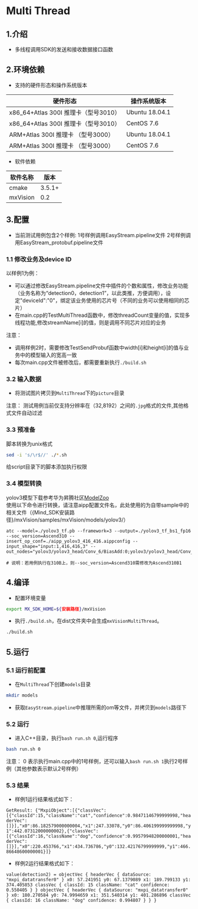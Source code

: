 # Multi Thread

## 1.介绍

- 多线程调用SDK的发送和接收数据接口函数

## 2.环境依赖

- 支持的硬件形态和操作系统版本

| 硬件形态                             | 操作系统版本   |
| ------------------------------------ | -------------- |
| x86_64+Atlas 300I 推理卡（型号3010） | Ubuntu 18.04.1 |
| x86_64+Atlas 300I 推理卡（型号3010） | CentOS 7.6     |
| ARM+Atlas 300I 推理卡 （型号3000）   | Ubuntu 18.04.1 |
| ARM+Atlas 300I 推理卡 （型号3000）   | CentOS 7.6     |

- 软件依赖

| 软件名称 | 版本   |
| -------- | ------ |
| cmake    | 3.5.1+ |
| mxVision | 0.2    |

## 3.配置

- 当前测试用例包含2个样例:
1号样例调用EasyStream.pipeline文件
2号样例调用EasyStream_protobuf.pipeline文件

### 1.1 修改业务及device ID

以样例1为例：

- 可以通过修改EasyStream.pipeline文件中插件的个数和属性，修改业务功能（业务名称为“detection0，detection1”，以此类推，方便调用），设定"deviceId":"0"，绑定该业务使用的芯片号（不同的业务可以使用相同的芯片）
- 在main.cpp的TestMultiThread函数中，修改threadCount变量的值，实现多线程功能,修改streamName[i]的值，则是调用不同芯片对应的业务

注意：
- 调用样例2时，需要修改TestSendProbuf函数中width[i]和height[i]的值与业务中的模型输入的宽高一致
- 每次main.cpp文件被修改后，都需要重新执行`./build.sh`

### 3.2 输入数据

- 将测试图片拷贝到`MultiThread`下的`picture`目录

注意：
测试用例当前仅支持分辨率在（32,8192）之间的`.jpg`格式的文件,其他格式文件自动过滤

### 3.3 预准备

脚本转换为unix格式
```bash
sed -i 's/\r$//' ./*.sh
```
给script目录下的脚本添加执行权限

### 3.4 模型转换
yolov3模型下载参考华为昇腾社区[ModelZoo](https://www.hiascend.com/zh/software/modelzoo/detail/1/ba2a4c054a094ef595da288ecbc7d7b4)  
使用以下命令进行转换，请注意aipp配置文件名，此处使用的为自带sample中的相关文件（{Mind_SDK安装路径}/mxVision/samples/mxVision/models/yolov3/）

```
atc --model=./yolov3_tf.pb --framework=3 --output=./yolov3_tf_bs1_fp16 --soc_version=Ascend310 --insert_op_conf=./aipp_yolov3_416_416.aippconfig --input_shape="input:1,416,416,3" --out_nodes="yolov3/yolov3_head/Conv_6/BiasAdd:0;yolov3/yolov3_head/Conv_14/BiasAdd:0;yolov3/yolov3_head/Conv_22/BiasAdd:0"

# 说明：若用例执行在310B上，则--soc_version=Ascend310需修改为Ascend310B1
```

## 4.编译

- 配置环境变量
```bash
export MX_SDK_HOME=${安装路径}/mxVision
```
- 执行`./build.sh`，在dist文件夹中会生成`mxVisionMultiThread`。
```bash
./build.sh
```

## 5.运行

### 5.1 运行前配置

- 在`MultiThread`下创建`models`目录
```bash
mkdir models
```
- 获取`EasyStream.pipeline`中推理所需的om等文件，并拷贝到`models`路径下

### 5.2 运行

- 进入C++目录，执行`bash run.sh 0`,运行程序
```bash
bash run.sh 0
```
注意：
0 表示执行main.cpp中的1号样例，还可以输入`bash run.sh 1`执行2号样例（其他参数表示默认2号样例）

### 5.3 结果
- 样例1运行结果格式如下：

`GetResult: {"MxpiObject":[{"classVec":[{"classId":15,"className":"cat","confidence":0.98471146799999998,"headerVec":[]}],"x0":86.182579000000004,"x1":247.33078,"y0":86.406199999999998,"y1":442.07312000000002},{"classVec":[{"classId":16,"className":"dog","confidence":0.99579948200000001,"headerVec":[]}],"x0":220.453766,"x1":434.736786,"y0":132.42176799999999,"y1":466.86648600000001}]}
`

- 样例2运行结果格式如下：

`value(detection2) = objectVec {
   headerVec {
     dataSource: "mxpi_datatransfer0"
   }
   x0: 57.241951
   y0: 67.1379089
   x1: 189.799133
   y1: 374.405853
   classVec {
     classId: 15
     className: "cat"
     confidence: 0.550405
   }
 }
 objectVec {
   headerVec {
     dataSource: "mxpi_datatransfer0"
   }
   x0: 180.270584
   y0: 74.9994659
   x1: 351.540314
   y1: 401.286896
   classVec {
     classId: 16
     className: "dog"
     confidence: 0.994807
   }
 }
 }
`
